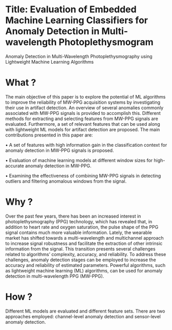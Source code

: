 # Title: Evaluation of Embedded Machine Learning Classifiers for Anomaly Detection in Multi-wavelength Photoplethysmogram
Anomaly Detection in Multi-Wavelength Photoplethysmography using Lightweight Machine Learning Algorithms

# What ?

The main objective of this paper is to explore the potential of ML algorithms to improve
the reliability of MW-PPG acquisition systems by investigating their use in artifact detection.
An overview of several anomalies commonly associated with MW-PPG signals is provided
to accomplish this. Different methods for extracting and selecting features from MW-PPG
signals are evaluated. Furthermore, a set of relevant features that can be used along with
lightweight ML models for artifact detection are proposed.
The main contributions presented in this paper are:

• A set of features with high information gain in the classification context for anomaly
detection in MW-PPG signals is proposed.

• Evaluation of machine learning models at different window sizes for high-accurate
anomaly detection in MW-PPG.

• Examining the effectiveness of combining MW-PPG signals in detecting outliers and
filtering anomalous windows from the signal.

# Why ?

Over the past few years, there has been an increased interest in photoplethysmography
(PPG) technology, which has revealed that, in addition to heart rate and oxygen saturation, the pulse
shape of the PPG signal contains much more valuable information. Lately, the wearable market has
shifted towards a multi-wavelength and multichannel approach to increase signal robustness and
facilitate the extraction of other intrinsic information from the signal. This transition presents several
challenges related to algorithms’ complexity, accuracy, and reliability. To address these challenges,
anomaly detection stages can be employed to increase the accuracy and reliability of estimated
parameters. Powerful algorithms, such as lightweight machine learning (ML) algorithms, can be used
for anomaly detection in multi-wavelength PPG (MW-PPG).

# How ?

Different ML models are evaluated and different feature sets. There are two approaches employed: channel-level anomaly
detection and sensor-level anomaly detection.

